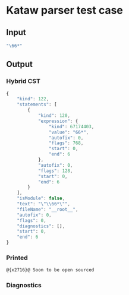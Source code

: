 # Kataw parser test case

## Input

`````js
"\66*"
`````

## Output

### Hybrid CST

```javascript
{
    "kind": 122,
    "statements": [
        {
            "kind": 120,
            "expression": {
                "kind": 67174403,
                "value": "66*",
                "autofix": 0,
                "flags": 768,
                "start": 0,
                "end": 6
            },
            "autofix": 0,
            "flags": 128,
            "start": 0,
            "end": 6
        }
    ],
    "isModule": false,
    "text": "\"\\66*\"",
    "fileName": "__root__",
    "autofix": 0,
    "flags": 0,
    "diagnostics": [],
    "start": 0,
    "end": 6
}
```

### Printed

```javascript
@{x2716}@ Soon to be open sourced
```

### Diagnostics

```javascript

```

